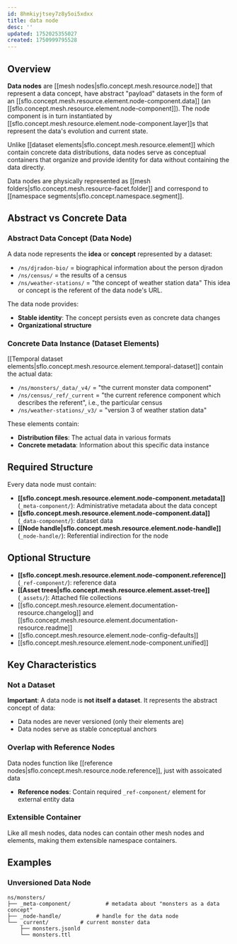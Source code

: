 ```yaml
---
id: 8hmkiyjtsey7z8y5oi5xdxx
title: data node
desc: ''
updated: 1752025355027
created: 1750999795528
---
```


## Overview

**Data nodes** are [[mesh nodes|sflo.concept.mesh.resource.node]] that represent a data concept, have abstract "payload" datasets in the form of an [[sflo.concept.mesh.resource.element.node-component.data]] (an [[sflo.concept.mesh.resource.element.node-component]]). The node component is in turn instantiated by [[sflo.concept.mesh.resource.element.node-component.layer]]s that represent the data's evolution and current state.

Unlike [[dataset elements|sflo.concept.mesh.resource.element]] which contain concrete data distributions, data nodes serve as conceptual containers that organize and provide identity for data without containing the data directly.

Data nodes are physically represented as [[mesh folders|sflo.concept.mesh.resource-facet.folder]] and correspond to [[namespace segments|sflo.concept.namespace.segment]].

## Abstract vs Concrete Data

### Abstract Data Concept (Data Node)
A data node represents the **idea** or **concept** represented by a dataset:
- `/ns/djradon-bio/` = biographical information about the person djradon
- `/ns/census/` =  the results of a census
- `/ns/weather-stations/` = "the concept of weather station data"
This idea or concept is the referent of the data node's URL. 

The data node provides:
- **Stable identity**: The concept persists even as concrete data changes
- **Organizational structure**

### Concrete Data Instance (Dataset Elements)
[[Temporal dataset elements|sflo.concept.mesh.resource.element.temporal-dataset]] contain the actual data:
- `/ns/monsters/_data/_v4/` = "the current monster data component"
- `/ns/census/_ref/_current` = "the current reference component which describes the referent", i.e., the particular census
- `/ns/weather-stations/_v3/` = "version 3 of weather station data"

These elements contain:
- **Distribution files**: The actual data in various formats
- **Concrete metadata**: Information about this specific data instance

## Required Structure

Every data node must contain:

- **[[sflo.concept.mesh.resource.element.node-component.metadata]]** (`_meta-component/`): Administrative metadata about the data concept
- **[[sflo.concept.mesh.resource.element.node-component.data]]** (`_data-component/`): dataset data
- **[[Node handle|sflo.concept.mesh.resource.element.node-handle]]** (`_node-handle/`): Referential indirection for the node


## Optional Structure

- **[[sflo.concept.mesh.resource.element.node-component.reference]]** (`_ref-component/`): reference data
- **[[Asset trees|sflo.concept.mesh.resource.element.asset-tree]]** (`_assets/`): Attached file collections
- [[sflo.concept.mesh.resource.element.documentation-resource.changelog]] and [[sflo.concept.mesh.resource.element.documentation-resource.readme]]
- [[sflo.concept.mesh.resource.element.node-config-defaults]]
- [[sflo.concept.mesh.resource.element.node-component.unified]] 

## Key Characteristics

### Not a Dataset

**Important**: A data node is **not itself a dataset**. It represents the abstract concept of data:
- Data nodes are never versioned (only their elements are)
- Data nodes serve as stable conceptual anchors



### Overlap with Reference Nodes

Data nodes function like [[reference nodes|sflo.concept.mesh.resource.node.reference]], just with assoicated data
- **Reference nodes**: Contain required `_ref-component/` element for external entity data

### Extensible Container
Like all mesh nodes, data nodes can contain other mesh nodes and elements, making them extensible namespace containers.

## Examples

### Unversioned Data Node
```
ns/monsters/
├── _meta-component/           # metadata about "monsters as a data concept"
├── _node-handle/           # handle for the data node
└── _current/          # current monster data
    ├── monsters.jsonld
    └── monsters.ttl
```

